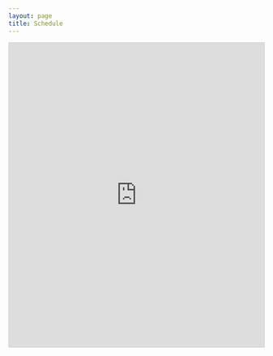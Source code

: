 ```yaml
---
layout: page
title: Schedule
---
```



<div class="container">
<iframe class="airtable-embed" src="https://airtable.com/embed/shrCs3KP3ItEqbEts?backgroundColor=gray&viewControls=on" frameborder="0" onmousewheel="" width = "100%" height="600" style="max-width: 760px; background: transparent; border: 1px solid #ccc;"></iframe>
</div>
